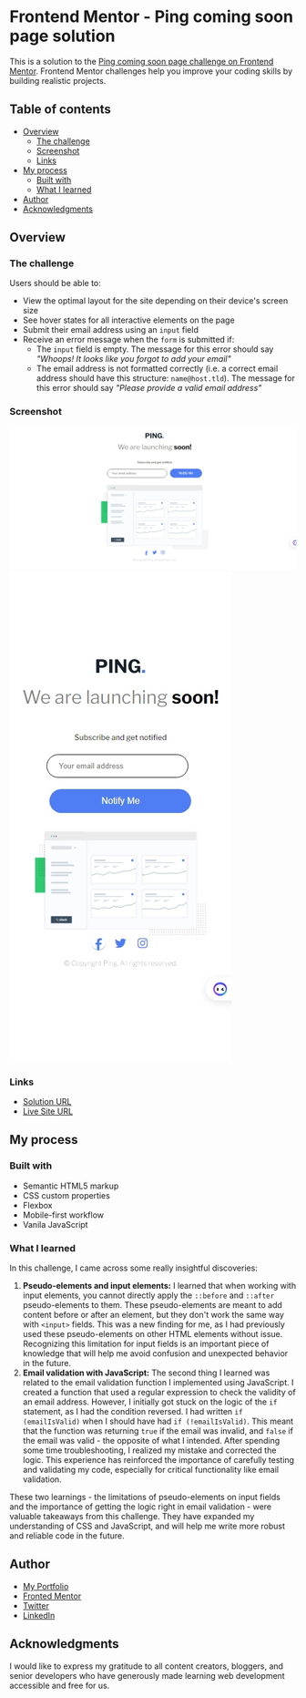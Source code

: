 # Frontend Mentor - Ping coming soon page solution

This is a solution to the [Ping coming soon page challenge on Frontend Mentor](https://www.frontendmentor.io/challenges/ping-single-column-coming-soon-page-5cadd051fec04111f7b848da). Frontend Mentor challenges help you improve your coding skills by building realistic projects.

## Table of contents

- [Overview](#overview)
  - [The challenge](#the-challenge)
  - [Screenshot](#screenshot)
  - [Links](#links)
- [My process](#my-process)
  - [Built with](#built-with)
  - [What I learned](#what-i-learned)
- [Author](#author)
- [Acknowledgments](#acknowledgments)

## Overview

### The challenge

Users should be able to:

- View the optimal layout for the site depending on their device's screen size
- See hover states for all interactive elements on the page
- Submit their email address using an `input` field
- Receive an error message when the `form` is submitted if:
  - The `input` field is empty. The message for this error should say _"Whoops! It looks like you forgot to add your email"_
  - The email address is not formatted correctly (i.e. a correct email address should have this structure: `name@host.tld`). The message for this error should say _"Please provide a valid email address"_

### Screenshot

![Desktop](./images/desktop.png)
![Mobile](./images/mobile.png)

### Links

- [Solution URL](https://github.com/MahmoodHashem/Mentor-Challanges/tree/main/ping-coming-soon)
- [Live Site URL](https://mahmoodhashem.github.io/Mentor-Challanges/ping-coming-soon/index.html)

## My process

### Built with

- Semantic HTML5 markup
- CSS custom properties
- Flexbox
- Mobile-first workflow
- Vanila JavaScript

### What I learned

In this challenge, I came across some really insightful discoveries:

1. **Pseudo-elements and input elements:** I learned that when working with input elements, you cannot directly apply the `::before` and `::after` pseudo-elements to them. These pseudo-elements are meant to add content before or after an element, but they don't work the same way with `<input>` fields. This was a new finding for me, as I had previously used these pseudo-elements on other HTML elements without issue. Recognizing this limitation for input fields is an important piece of knowledge that will help me avoid confusion and unexpected behavior in the future.
2. **Email validation with JavaScript:** The second thing I learned was related to the email validation function I implemented using JavaScript. I created a function that used a regular expression to check the validity of an email address. However, I initially got stuck on the logic of the `if` statement, as I had the condition reversed. I had written `if (emailIsValid)` when I should have had `if (!emailIsValid)`. This meant that the function was returning `true` if the email was invalid, and `false` if the email was valid - the opposite of what I intended. After spending some time troubleshooting, I realized my mistake and corrected the logic. This experience has reinforced the importance of carefully testing and validating my code, especially for critical functionality like email validation.

These two learnings - the limitations of pseudo-elements on input fields and the importance of getting the logic right in email validation - were valuable takeaways from this challenge. They have expanded my understanding of CSS and JavaScript, and will help me write more robust and reliable code in the future.


## Author

- [My Portfolio](https://main--mahmood-hashemi.netlify.app/)
- [Fronted Mentor](https://www.frontendmentor.io/profile/MahmoodHasheme/yourusername)
- [Twitter](https://twitter.com/Mahmood18999963)
- [LinkedIn](https://www.linkedin.com/in/shah-mahmood-hashemi-55172a276/)

## Acknowledgments

I would like to express my gratitude to all content creators, bloggers, and senior developers who have generously made learning web development accessible and free for us.
